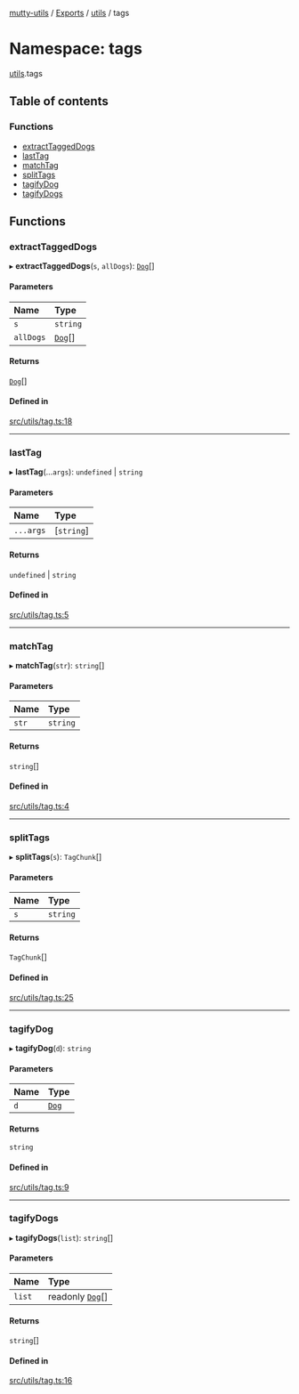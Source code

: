 [mutty-utils](../README.md) / [Exports](../modules.md) / [utils](utils.md) / tags

# Namespace: tags

[utils](utils.md).tags

## Table of contents

### Functions

- [extractTaggedDogs](utils.tags.md#extracttaggeddogs)
- [lastTag](utils.tags.md#lasttag)
- [matchTag](utils.tags.md#matchtag)
- [splitTags](utils.tags.md#splittags)
- [tagifyDog](utils.tags.md#tagifydog)
- [tagifyDogs](utils.tags.md#tagifydogs)

## Functions

### extractTaggedDogs

▸ **extractTaggedDogs**(`s`, `allDogs`): [`Dog`](../interfaces/Dog.md)[]

#### Parameters

| Name | Type |
| :------ | :------ |
| `s` | `string` |
| `allDogs` | [`Dog`](../interfaces/Dog.md)[] |

#### Returns

[`Dog`](../interfaces/Dog.md)[]

#### Defined in

[src/utils/tag.ts:18](https://github.com/jonlaing/mutty-utils/blob/3aaf626/src/utils/tag.ts#L18)

___

### lastTag

▸ **lastTag**(...`args`): `undefined` \| `string`

#### Parameters

| Name | Type |
| :------ | :------ |
| `...args` | [`string`] |

#### Returns

`undefined` \| `string`

#### Defined in

[src/utils/tag.ts:5](https://github.com/jonlaing/mutty-utils/blob/3aaf626/src/utils/tag.ts#L5)

___

### matchTag

▸ **matchTag**(`str`): `string`[]

#### Parameters

| Name | Type |
| :------ | :------ |
| `str` | `string` |

#### Returns

`string`[]

#### Defined in

[src/utils/tag.ts:4](https://github.com/jonlaing/mutty-utils/blob/3aaf626/src/utils/tag.ts#L4)

___

### splitTags

▸ **splitTags**(`s`): `TagChunk`[]

#### Parameters

| Name | Type |
| :------ | :------ |
| `s` | `string` |

#### Returns

`TagChunk`[]

#### Defined in

[src/utils/tag.ts:25](https://github.com/jonlaing/mutty-utils/blob/3aaf626/src/utils/tag.ts#L25)

___

### tagifyDog

▸ **tagifyDog**(`d`): `string`

#### Parameters

| Name | Type |
| :------ | :------ |
| `d` | [`Dog`](../interfaces/Dog.md) |

#### Returns

`string`

#### Defined in

[src/utils/tag.ts:9](https://github.com/jonlaing/mutty-utils/blob/3aaf626/src/utils/tag.ts#L9)

___

### tagifyDogs

▸ **tagifyDogs**(`list`): `string`[]

#### Parameters

| Name | Type |
| :------ | :------ |
| `list` | readonly [`Dog`](../interfaces/Dog.md)[] |

#### Returns

`string`[]

#### Defined in

[src/utils/tag.ts:16](https://github.com/jonlaing/mutty-utils/blob/3aaf626/src/utils/tag.ts#L16)
